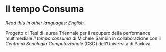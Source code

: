 # **Il tempo Consuma**
*Read this in other languages: [English](README.en.md).*


Progetto di Tesi di laurea Triennale per il recupero della performance multimediale _Il tempo consuma_ di Michele Sambin in collaborazione con il _Centro di Sonologia Computazionale_ (CSC) dell'Università di Padova.
